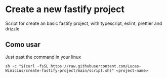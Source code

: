 # Create a new fastify project
Script for create an basic fastify project, with typescript, eslint, prettier and drizzle


## Como usar
Just past the command in your linux
```shell
sh -c "$(curl -fsSL https://raw.githubusercontent.com/Lucas-Winicius/create-fastify-project/main/script.sh)" <project-name>
```
